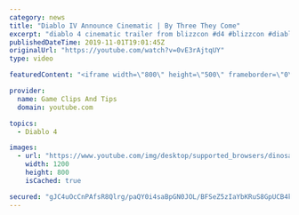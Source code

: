 ```yaml
---
category: news
title: "Diablo IV Announce Cinematic | By Three They Come"
excerpt: "diablo 4 cinematic trailer from blizzcon #d4 #blizzcon #diablo."
publishedDateTime: 2019-11-01T19:01:45Z
originalUrl: "https://youtube.com/watch?v=0vE3rAjtqUY"
type: video

featuredContent: "<iframe width=\"800\" height=\"500\" frameborder=\"0\" src=\"https://www.youtube.com/embed/0vE3rAjtqUY\" allow=\"accelerometer; autoplay; encrypted-media; gyroscope; picture-in-picture\" allowfullscreen></iframe>"

provider:
  name: Game Clips And Tips
  domain: youtube.com

topics:
  - Diablo 4

images:
  - url: "https://www.youtube.com/img/desktop/supported_browsers/dinosaur.png"
    width: 1200
    height: 800
    isCached: true

secured: "gJC4uOcCnPAfsR8Qlrg/paQY0i4saBpGN0JOL/BFSeZ5zIaYbKRuS8GpUCB4kiX04bPNPWqvW95/DTG5VqLtFD/b5r5Jk5pxyw4WQwaHYVRAH7iwXr9WYApLfNW62cBrR3988JYFMFtU9Dd3jxqrADXTeK5HoHpXriHQwZQqR7MJisaf3RLVCtV6sXQyr4H6HMHZjqTH62LyxDG2VUgvixxOrwxkuKcg3nXaEB9z0NfvoGq6NccOUS/q0MTLo8w2h7b+w2PxT2ynx1VFKbiqVTuRkIGTbvOAa2GWPwOS4Syy0BtGme8TybElkbc5xwEHuTEoozEtdT8UdjqEw26eYoTO4j+AuH8JdwHrsn7BoZ++9x9Np/Nauqz7Jc6QBfEVMPAry8Xygvzfhp0kLrCXFw==;i1OPz5lsWY5xhydI1wqu0A=="
---
```


